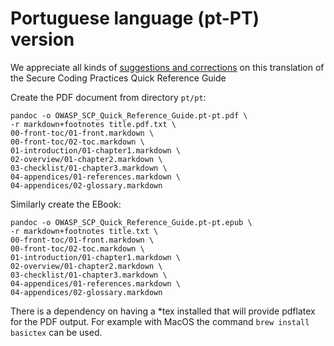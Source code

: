 # Portuguese language (pt-PT) version

We appreciate all kinds of [suggestions and corrections][issues] on this translation
of the Secure Coding Practices Quick Reference Guide

Create the PDF document from directory `pt/pt`:

```
pandoc -o OWASP_SCP_Quick_Reference_Guide.pt-pt.pdf \
-r markdown+footnotes title.pdf.txt \
00-front-toc/01-front.markdown \
00-front-toc/02-toc.markdown \
01-introduction/01-chapter1.markdown \
02-overview/01-chapter2.markdown \
03-checklist/01-chapter3.markdown \
04-appendices/01-references.markdown \
04-appendices/02-glossary.markdown
```

Similarly create the EBook:

```
pandoc -o OWASP_SCP_Quick_Reference_Guide.pt-pt.epub \
-r markdown+footnotes title.txt \
00-front-toc/01-front.markdown \
00-front-toc/02-toc.markdown \
01-introduction/01-chapter1.markdown \
02-overview/01-chapter2.markdown \
03-checklist/01-chapter3.markdown \
04-appendices/01-references.markdown \
04-appendices/02-glossary.markdown
```

There is a dependency on having a *tex installed that will provide pdflatex for the PDF output.
For example with MacOS the command `brew install basictex` can be used.

[issues]: https://github.com/OWASP/www-project-secure-coding-practices-quick-reference-guide/issues/new
